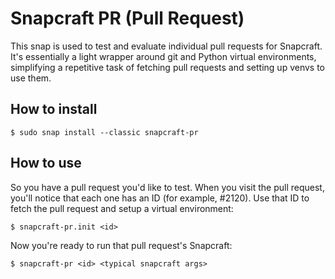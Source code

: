 # Snapcraft PR (Pull Request)

This snap is used to test and evaluate individual pull requests for Snapcraft.
It's essentially a light wrapper around git and Python virtual environments,
simplifying a repetitive task of fetching pull requests and setting up venvs to
use them.

## How to install

    $ sudo snap install --classic snapcraft-pr

## How to use

So you have a pull request you'd like to test. When you visit the pull request,
you'll notice that each one has an ID (for example, #2120). Use that ID to fetch
the pull request and setup a virtual environment:

    $ snapcraft-pr.init <id>

Now you're ready to run that pull request's Snapcraft:

    $ snapcraft-pr <id> <typical snapcraft args>
